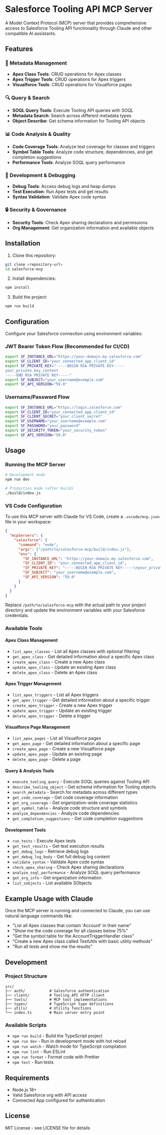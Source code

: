 # Salesforce Tooling API MCP Server

A Model Context Protocol (MCP) server that provides comprehensive access to Salesforce Tooling API functionality through Claude and other compatible AI assistants.

## Features

### 🔧 Metadata Management
- **Apex Class Tools**: CRUD operations for Apex classes
- **Apex Trigger Tools**: CRUD operations for Apex triggers  
- **Visualforce Tools**: CRUD operations for Visualforce pages

### 🔍 Query & Search
- **SOQL Query Tools**: Execute Tooling API queries with SOQL
- **Metadata Search**: Search across different metadata types
- **Object Describe**: Get schema information for Tooling API objects

### 📊 Code Analysis & Quality
- **Code Coverage Tools**: Analyze test coverage for classes and triggers
- **Symbol Table Tools**: Analyze code structure, dependencies, and get completion suggestions
- **Performance Tools**: Analyze SOQL query performance

### 🐛 Development & Debugging
- **Debug Tools**: Access debug logs and heap dumps
- **Test Execution**: Run Apex tests and get results
- **Syntax Validation**: Validate Apex code syntax

### 🔒 Security & Governance
- **Security Tools**: Check Apex sharing declarations and permissions
- **Org Management**: Get organization information and available objects

## Installation

1. Clone this repository:
```bash
git clone <repository-url>
cd salesforce-mcp
```

2. Install dependencies:
```bash
npm install
```

3. Build the project:
```bash
npm run build
```

## Configuration

Configure your Salesforce connection using environment variables:

### JWT Bearer Token Flow (Recommended for CI/CD)
```bash
export SF_INSTANCE_URL="https://your-domain.my.salesforce.com"
export SF_CLIENT_ID="your_connected_app_client_id"
export SF_PRIVATE_KEY="-----BEGIN RSA PRIVATE KEY-----
your_private_key_content
-----END RSA PRIVATE KEY-----"
export SF_SUBJECT="your_username@example.com"
export SF_API_VERSION="59.0"
```

### Username/Password Flow
```bash
export SF_INSTANCE_URL="https://login.salesforce.com"
export SF_CLIENT_ID="your_connected_app_client_id"
export SF_CLIENT_SECRET="your_client_secret"
export SF_USERNAME="your_username@example.com"
export SF_PASSWORD="your_password"
export SF_SECURITY_TOKEN="your_security_token"
export SF_API_VERSION="59.0"
```

## Usage

### Running the MCP Server

```bash
# Development mode
npm run dev

# Production mode (after build)
./build/index.js
```

### VS Code Configuration

To use this MCP server with Claude for VS Code, create a `.vscode/mcp.json` file in your workspace:

```json
{
  "mcpServers": {
    "salesforce": {
      "command": "node",
      "args": ["/path/to/salesforce-mcp/build/index.js"],
      "env": {
        "SF_INSTANCE_URL": "https://your-domain.my.salesforce.com",
        "SF_CLIENT_ID": "your_connected_app_client_id",
        "SF_PRIVATE_KEY": "-----BEGIN RSA PRIVATE KEY-----\nyour_private_key_content\n-----END RSA PRIVATE KEY-----",
        "SF_SUBJECT": "your_username@example.com",
        "SF_API_VERSION": "59.0"
      }
    }
  }
}
```

Replace `/path/to/salesforce-mcp` with the actual path to your project directory and update the environment variables with your Salesforce credentials.

### Available Tools

#### Apex Class Management
- `list_apex_classes` - List all Apex classes with optional filtering
- `get_apex_class` - Get detailed information about a specific Apex class
- `create_apex_class` - Create a new Apex class
- `update_apex_class` - Update an existing Apex class
- `delete_apex_class` - Delete an Apex class

#### Apex Trigger Management
- `list_apex_triggers` - List all Apex triggers
- `get_apex_trigger` - Get detailed information about a specific trigger
- `create_apex_trigger` - Create a new Apex trigger
- `update_apex_trigger` - Update an existing trigger
- `delete_apex_trigger` - Delete a trigger

#### Visualforce Page Management
- `list_apex_pages` - List all Visualforce pages
- `get_apex_page` - Get detailed information about a specific page
- `create_apex_page` - Create a new Visualforce page
- `update_apex_page` - Update an existing page
- `delete_apex_page` - Delete a page

#### Query & Analysis Tools
- `execute_tooling_query` - Execute SOQL queries against Tooling API
- `describe_tooling_object` - Get schema information for Tooling objects
- `search_metadata` - Search for metadata across different types
- `get_code_coverage` - Get code coverage information
- `get_org_coverage` - Get organization-wide coverage statistics
- `get_symbol_table` - Analyze code structure and symbols
- `analyze_dependencies` - Analyze code dependencies
- `get_completion_suggestions` - Get code completion suggestions

#### Development Tools
- `run_tests` - Execute Apex tests
- `get_test_results` - Get test execution results
- `get_debug_logs` - Retrieve debug logs
- `get_debug_log_body` - Get full debug log content
- `validate_syntax` - Validate Apex code syntax
- `check_apex_sharing` - Check Apex sharing declarations
- `analyze_soql_performance` - Analyze SOQL query performance
- `get_org_info` - Get organization information
- `list_sobjects` - List available SObjects

## Example Usage with Claude

Once the MCP server is running and connected to Claude, you can use natural language commands like:

- "List all Apex classes that contain 'Account' in their name"
- "Show me the code coverage for all classes below 75%"
- "Get the symbol table for the AccountTriggerHandler class"
- "Create a new Apex class called TestUtils with basic utility methods"
- "Run all tests and show me the results"

## Development

### Project Structure
```
src/
├── auth/           # Salesforce authentication
├── client/         # Tooling API HTTP client
├── tools/          # MCP tool implementations
├── types/          # TypeScript type definitions
├── utils/          # Utility functions
└── index.ts        # Main server entry point
```

### Available Scripts
- `npm run build` - Build the TypeScript project
- `npm run dev` - Run in development mode with hot reload
- `npm run watch` - Watch mode for TypeScript compilation
- `npm run lint` - Run ESLint
- `npm run format` - Format code with Prettier
- `npm test` - Run tests

## Requirements

- Node.js 18+
- Valid Salesforce org with API access
- Connected App configured for authentication

## License

MIT License - see LICENSE file for details